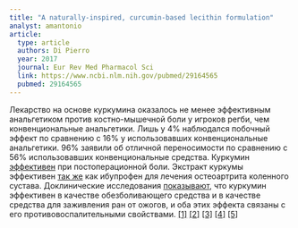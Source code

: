 ```yaml
---
title: "A naturally-inspired, curcumin-based lecithin formulation"
analyst: amantonio
article:
  type: article
  authors: Di Pierro
  year: 2017
  journal: Eur Rev Med Pharmacol Sci
  link: https://www.ncbi.nlm.nih.gov/pubmed/29164565
  pubmed: 29164565
---
```


Лекарство на основе куркумина оказалось не менее эффективным анальгетиком против костно-мышечной боли у игроков регби, чем конвенциональные анальгетики. Лишь у 4% наблюдался побочный эффект по сравнению с 16% у использовавших конвенциональные анальгетики. 96% заявили об отличной переносимости по сравнению с 56% использовавших конвенциональные средства.
Куркумин [эффективен](https://www.ncbi.nlm.nih.gov/pubmed/21671126) при постоперационной боли.
Экстракт куркумы эффективен [так же](https://www.ncbi.nlm.nih.gov/pubmed/24672232) как ибупрофен для лечения остеоартрита коленного сустава.
Доклинические исследования [показывают](https://www.ncbi.nlm.nih.gov/pubmed/23902423), что куркумин эффективен в качестве обезболивающего средства и в качестве средства для заживления ран от ожогов, и оба этих эффекта связаны с его противовоспалительными свойствами. [[1]](https://www.ncbi.nlm.nih.gov/pubmed/21194249) [[2]](https://www.ncbi.nlm.nih.gov/pubmed/21945716) [[3]](https://www.ncbi.nlm.nih.gov/pubmed/23526055) [[4]](https://www.ncbi.nlm.nih.gov/pubmed/20657536) [[5]](https://www.ncbi.nlm.nih.gov/pubmed/27626605)
